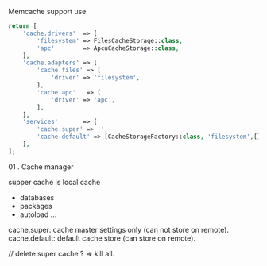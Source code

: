 
Memcache support use
```php
return [
    'cache.drivers'  => [
        'filesystem' => FilesCacheStorage::class,
        'apc'        => ApcuCacheStorage::class,
    ],
    'cache.adapters' => [
        'cache.files' => [
            'driver' => 'filesystem',
        ],
        'cache.apc'   => [
            'driver' => 'apc',
        ],
    ],
    'services'       => [
        'cache.super' => '',
        'cache.default' => [CacheStorageFactory::class, 'filesystem',[]],
    ],
];
```

01 . Cache manager

supper cache is local cache

- databases
- packages
- autoload
...


cache.super: cache master settings only (can not store on remote).
cache.default: default cache store (can store on remote).

// delete super cache ? => kill all.